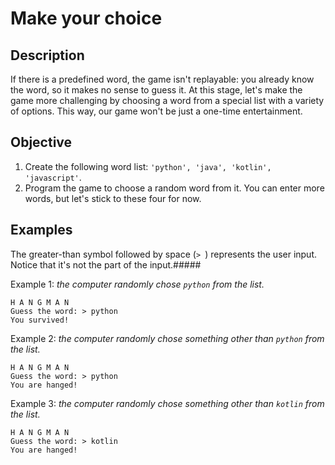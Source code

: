#   Make your choice
## Description
If there is a predefined word, the game isn't replayable: you already know the word, so it makes no sense to guess it. At this stage, let's make the game more challenging by choosing a word from a special list with a variety of options. This way, our game won't be just a one-time entertainment.

## Objective
    
   1. Create the following word list: ```'python', 'java', 'kotlin', 'javascript'```.
   2. Program the game to choose a random word from it. You can enter more words, but let's stick to these four for now.

## Examples
The greater-than symbol followed by space (```> ```) represents the user input. Notice that it's not the part of the input.##### 

Example 1:  *the computer randomly chose ```python``` from the list.*
```
H A N G M A N
Guess the word: > python
You survived!
```
Example 2: *the computer randomly chose something other than ```python``` from the list.*
```
H A N G M A N
Guess the word: > python
You are hanged!
```
Example 3: *the computer randomly chose something other than ```kotlin``` from the list.*
```
H A N G M A N
Guess the word: > kotlin
You are hanged!
```
